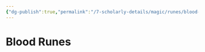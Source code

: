 ```yaml
---
{"dg-publish":true,"permalink":"/7-scholarly-details/magic/runes/blood-runes/","noteIcon":""}
---
```


# Blood Runes
